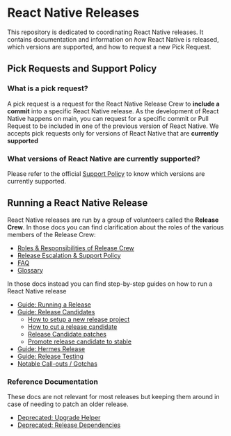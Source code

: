 # React Native Releases

This repository is dedicated to coordinating React Native releases. It contains documentation and information on _how_ React Native is released, which versions are supported, and how to request a new Pick Request.

## Pick Requests and Support Policy

### What is a pick request?

A pick request is a request for the React Native Release Crew to **include a commit** into a specific React Native release. As the development of React Native happens on main, you can request for a specific commit or Pull Request to be included in one of the previous version of React Native. We accepts pick requests only for versions of React Native that are **currently supported**

### What versions of React Native are currently supported?

Please refer to the official [Support Policy](https://github.com/reactwg/react-native-releases/blob/main/docs/support.md#what-versions-are-currently-supported) to know which versions are currently supported.

## Running a React Native Release

React Native releases are run by a group of volunteers called the **Release Crew**.
In those docs you can find clarification about the roles of the various members of the Release Crew:

- [Roles & Responsibilities of Release Crew](./docs/roles-and-responsibilities.md)
- [Release Escalation & Support Policy](./docs/support.md)
- [FAQ](./docs/faq.md)
- [Glossary](./docs/glossary.md)

In those docs instead you can find step-by-step guides on how to run a React Native release

- [Guide: Running a Release](./docs/guide-release-process.md)
- [Guide: Release Candidates](./docs/guide-release-candidate.md)
  - [How to setup a new release project](./docs/guide-release-project-setup.md)
  - [How to cut a release candidate](./docs/guide-release-candidate.md#cut-a-release-candidate)
  - [Release Candidate patches](./docs/guide-release-candidate.md#release-patches-on-release-candidate)
  - [Promote release candidate to stable](./docs/guide-release-candidate.md#promote-release-candidate-to-stable)
- [Guide: Hermes Release](./docs/guide-hermes-release.md)
- [Guide: Release Testing](./docs/guide-release-testing.md)
- [Notable Call-outs / Gotchas](./docs/gotchas.md)

### Reference Documentation

These docs are not relevant for most releases but keeping them around in case of needing to patch an older release.

- [Deprecated: Upgrade Helper](./docs/upgrade-helper.md)
- [Deprecated: Release Dependencies](./docs/dependencies.md)
